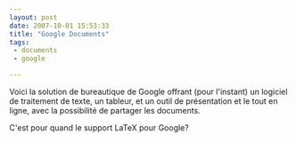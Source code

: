 ```yaml
---
layout: post
date: 2007-10-01 15:53:33
title: "Google Documents"
tags:
 - documents
 - google

---
```




Voici la solution de bureautique de Google offrant (pour l'instant) un logiciel de traitement de texte, un tableur, et un outil de présentation et le tout en ligne, avec la possibilité de partager les documents.

C'est pour quand le support LaTeX pour Google?
